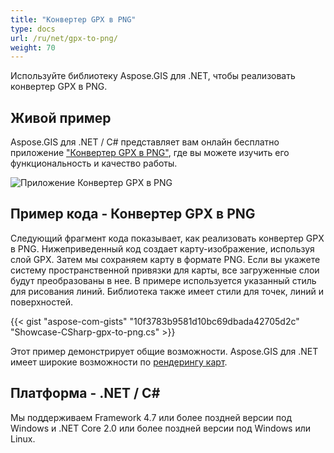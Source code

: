 ```yaml
---
title: "Конвертер GPX в PNG"
type: docs
url: /ru/net/gpx-to-png/
weight: 70
---
```


Используйте библиотеку Aspose.GIS для .NET, чтобы реализовать конвертер GPX в PNG.

## **Живой пример**

Aspose.GIS для .NET / C# представляет вам онлайн бесплатно приложение ["Конвертер GPX в PNG"](https://products.aspose.app/gis/viewer/gpx-to-png), где вы можете изучить его функциональность и качество работы.

![Приложение Конвертер GPX в PNG](viewer.png)

## **Пример кода - Конвертер GPX в PNG**

Следующий фрагмент кода показывает, как реализовать конвертер GPX в PNG. Нижеприведенный код создает карту-изображение, используя слой GPX. Затем мы сохраняем карту в формате PNG. Если вы укажете систему пространственной привязки для карты, все загруженные слои будут преобразованы в нее.
В примере используется указанный стиль для рисования линий. Библиотека также имеет стили для точек, линий и поверхностей.

{{< gist "aspose-com-gists" "10f3783b9581d10bc69dbada42705d2c" "Showcase-CSharp-gpx-to-png.cs" >}}

Этот пример демонстрирует общие возможности. Aspose.GIS для .NET имеет широкие возможности по [рендерингу карт](https://docs.aspose.com/gis/net/map-rendering/).

## **Платформа - .NET / C#**

Мы поддерживаем Framework 4.7 или более поздней версии под Windows и .NET Core 2.0 или более поздней версии под Windows или Linux.
